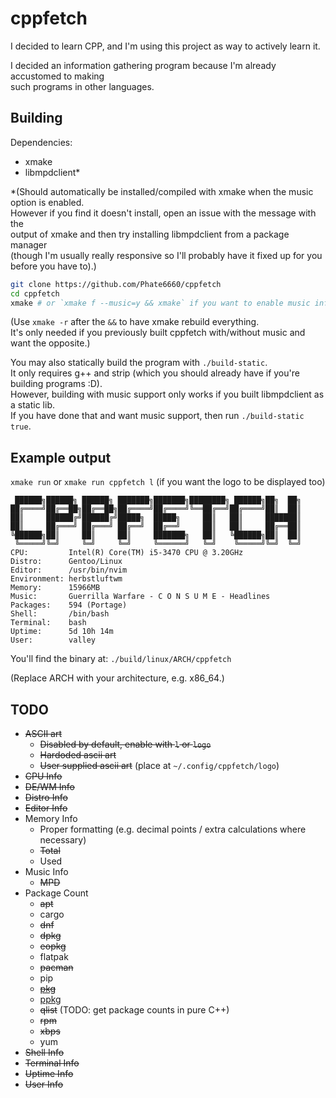 # cppfetch

I decided to learn CPP, and I'm using this project as way to actively learn it.

I decided an information gathering program because I'm already accustomed to making<br>
such programs in other languages.

## Building

Dependencies:
- xmake
- libmpdclient\*

\*(Should automatically be installed/compiled with xmake when the music option is enabled.<br>
However if you find it doesn't install, open an issue with the message with the<br>
output of xmake and then try installing libmpdclient from a package manager<br>
(though I'm usually really responsive so I'll probably have it fixed up for you before you have to).)

```bash
git clone https://github.com/Phate6660/cppfetch
cd cppfetch
xmake # or `xmake f --music=y && xmake` if you want to enable music info
```

(Use `xmake -r` after the `&&` to have xmake rebuild everything.<br>
It's only needed if you previously built cppfetch with/without music and want the opposite.)

You may also statically build the program with `./build-static`.<br>
It only requires g++ and strip (which you should already have if you're building programs :D).<br>
However, building with music support only works if you built libmpdclient as a static lib.<br>
If you have done that and want music support, then run `./build-static true`.

## Example output

`xmake run` or `xmake run cppfetch l` (if you want the logo to be displayed too)

```
 ██████╗██████╗ ██████╗ ███████╗███████╗████████╗ ██████╗██╗  ██╗
██╔════╝██╔══██╗██╔══██╗██╔════╝██╔════╝╚══██╔══╝██╔════╝██║  ██║
██║     ██████╔╝██████╔╝█████╗  █████╗     ██║   ██║     ███████║
██║     ██╔═══╝ ██╔═══╝ ██╔══╝  ██╔══╝     ██║   ██║     ██╔══██║
╚██████╗██║     ██║     ██║     ███████╗   ██║   ╚██████╗██║  ██║
 ╚═════╝╚═╝     ╚═╝     ╚═╝     ╚══════╝   ╚═╝    ╚═════╝╚═╝  ╚═╝
CPU:         Intel(R) Core(TM) i5-3470 CPU @ 3.20GHz
Distro:      Gentoo/Linux
Editor:      /usr/bin/nvim
Environment: herbstluftwm
Memory:      15966MB
Music:       Guerrilla Warfare - C O N S U M E - Headlines
Packages:    594 (Portage)
Shell:       /bin/bash
Terminal:    bash
Uptime:      5d 10h 14m
User:        valley
```

You'll find the binary at: `./build/linux/ARCH/cppfetch`

(Replace ARCH with your architecture, e.g. x86\_64.)
## TODO

- ~~ASCII art~~
  + ~~Disabled by default, enable with `l` or `logo`~~
  + ~~Hardoded ascii art~~
  + ~~User supplied ascii art~~ (place at `~/.config/cppfetch/logo`)
- ~~CPU Info~~
- ~~DE/WM Info~~
- ~~Distro Info~~
- ~~Editor Info~~
- Memory Info
  + Proper formatting (e.g. decimal points / extra calculations where necessary)
  + ~~Total~~
  + Used
- Music Info
  + ~~MPD~~
- Package Count
  + ~~apt~~
  + cargo
  + ~~dnf~~
  + ~~dpkg~~
  + ~~eopkg~~
  + flatpak
  + ~~pacman~~
  + pip
  + ~~[pkg](https://github.com/Phate6660/pkg)~~
  + [ppkg](https://github.com/Phate6660/ppkg)
  + ~~qlist~~ (TODO: get package counts in pure C++)
  + ~~rpm~~
  + ~~xbps~~
  + yum
- ~~Shell Info~~
- ~~Terminal Info~~
- ~~Uptime Info~~
- ~~User Info~~
